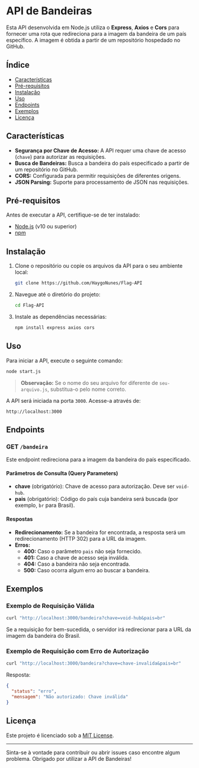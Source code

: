 # API de Bandeiras

Esta API desenvolvida em Node.js utiliza o **Express**, **Axios** e **Cors** para fornecer uma rota que redireciona para a imagem da bandeira de um país específico. A imagem é obtida a partir de um repositório hospedado no GitHub.

## Índice

- [Características](#características)
- [Pré-requisitos](#pré-requisitos)
- [Instalação](#instalação)
- [Uso](#uso)
- [Endpoints](#endpoints)
- [Exemplos](#exemplos)
- [Licença](#licença)

## Características

- **Segurança por Chave de Acesso:** A API requer uma chave de acesso (`chave`) para autorizar as requisições.
- **Busca de Bandeiras:** Busca a bandeira do país especificado a partir de um repositório no GitHub.
- **CORS:** Configurada para permitir requisições de diferentes origens.
- **JSON Parsing:** Suporte para processamento de JSON nas requisições.

## Pré-requisitos

Antes de executar a API, certifique-se de ter instalado:

- [Node.js](https://nodejs.org/) (v10 ou superior)
- [npm](https://www.npmjs.com/)

## Instalação

1. Clone o repositório ou copie os arquivos da API para o seu ambiente local:

   ```bash
   git clone https://github.com/HaygoNunes/Flag-API
   ```

2. Navegue até o diretório do projeto:

   ```bash
   cd Flag-API
   ```

3. Instale as dependências necessárias:

   ```bash
   npm install express axios cors
   ```

## Uso

Para iniciar a API, execute o seguinte comando:

```bash
node start.js
```

> **Observação:** Se o nome do seu arquivo for diferente de `seu-arquivo.js`, substitua-o pelo nome correto.

A API será iniciada na porta `3000`. Acesse-a através de:

```
http://localhost:3000
```

## Endpoints

### GET `/bandeira`

Este endpoint redireciona para a imagem da bandeira do país especificado.

#### Parâmetros de Consulta (Query Parameters)

- **chave** (obrigatório): Chave de acesso para autorização. Deve ser `void-hub`.
- **pais** (obrigatório): Código do país cuja bandeira será buscada (por exemplo, `br` para Brasil).

#### Respostas

- **Redirecionamento:** Se a bandeira for encontrada, a resposta será um redirecionamento (HTTP 302) para a URL da imagem.
- **Erros:**
  - **400:** Caso o parâmetro `pais` não seja fornecido.
  - **401:** Caso a chave de acesso seja inválida.
  - **404:** Caso a bandeira não seja encontrada.
  - **500:** Caso ocorra algum erro ao buscar a bandeira.

## Exemplos

### Exemplo de Requisição Válida

```bash
curl "http://localhost:3000/bandeira?chave=void-hub&pais=br"
```

Se a requisição for bem-sucedida, o servidor irá redirecionar para a URL da imagem da bandeira do Brasil.

### Exemplo de Requisição com Erro de Autorização

```bash
curl "http://localhost:3000/bandeira?chave=chave-invalida&pais=br"
```

Resposta:

```json
{
  "status": "erro",
  "mensagem": "Não autorizado: Chave inválida"
}
```

## Licença

Este projeto é licenciado sob a [MIT License](LICENSE).

---

Sinta-se à vontade para contribuir ou abrir issues caso encontre algum problema. Obrigado por utilizar a API de Bandeiras!
